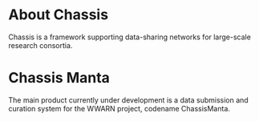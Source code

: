 # About Chassis #

Chassis is a framework supporting data-sharing networks for large-scale research consortia.

# Chassis Manta #

The main product currently under development is a data submission and curation system for the WWARN project, codename ChassisManta.